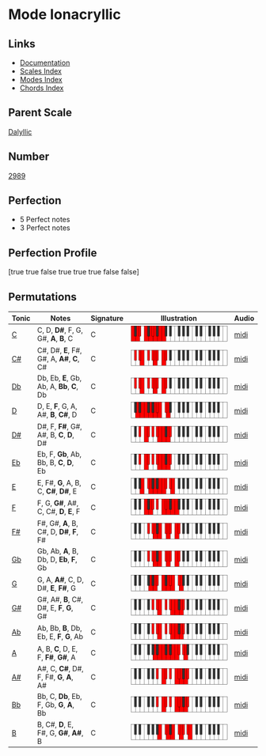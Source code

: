 # Mode Ionacryllic

## Links

- [Documentation](index.md)
- [Scales Index](Scales.md)
- [Modes Index](Modes.md)
- [Chords Index](Chords.md)

## Parent Scale

[Dalyllic](ScaleDalyllic.md)

## Number

[2989](https://ianring.com/musictheory/scales/2989)

## Perfection

- 5 Perfect notes
- 3 Perfect notes

## Perfection Profile

[true true false true true true false false]

## Permutations

| Tonic | Notes | Signature | Illustration | Audio |
|-------|-------|-----------|--------------|-------|
| [C](ModeCNaturalIonacryllic.md) | C, D, **D#**, F, G, G#, **A**, **B**, C | C | ![CNaturalIonacryllic](ModeCNaturalIonacryllic.png) | [midi](https://github.com/edipermadi/music/blob/main/docs/ModeCNaturalIonacryllic.mid?raw=true) |
| [C#](ModeCSharpIonacryllic.md) | C#, D#, **E**, F#, G#, A, **A#**, **C**, C# | C | ![CSharpIonacryllic](ModeCSharpIonacryllic.png) | [midi](https://github.com/edipermadi/music/blob/main/docs/ModeCSharpIonacryllic.mid?raw=true) |
| [Db](ModeDFlatIonacryllic.md) | Db, Eb, **E**, Gb, Ab, A, **Bb**, **C**, Db | C | ![DFlatIonacryllic](ModeDFlatIonacryllic.png) | [midi](https://github.com/edipermadi/music/blob/main/docs/ModeDFlatIonacryllic.mid?raw=true) |
| [D](ModeDNaturalIonacryllic.md) | D, E, **F**, G, A, A#, **B**, **C#**, D | C | ![DNaturalIonacryllic](ModeDNaturalIonacryllic.png) | [midi](https://github.com/edipermadi/music/blob/main/docs/ModeDNaturalIonacryllic.mid?raw=true) |
| [D#](ModeDSharpIonacryllic.md) | D#, F, **F#**, G#, A#, B, **C**, **D**, D# | C | ![DSharpIonacryllic](ModeDSharpIonacryllic.png) | [midi](https://github.com/edipermadi/music/blob/main/docs/ModeDSharpIonacryllic.mid?raw=true) |
| [Eb](ModeEFlatIonacryllic.md) | Eb, F, **Gb**, Ab, Bb, B, **C**, **D**, Eb | C | ![EFlatIonacryllic](ModeEFlatIonacryllic.png) | [midi](https://github.com/edipermadi/music/blob/main/docs/ModeEFlatIonacryllic.mid?raw=true) |
| [E](ModeENaturalIonacryllic.md) | E, F#, **G**, A, B, C, **C#**, **D#**, E | C | ![ENaturalIonacryllic](ModeENaturalIonacryllic.png) | [midi](https://github.com/edipermadi/music/blob/main/docs/ModeENaturalIonacryllic.mid?raw=true) |
| [F](ModeFNaturalIonacryllic.md) | F, G, **G#**, A#, C, C#, **D**, **E**, F | C | ![FNaturalIonacryllic](ModeFNaturalIonacryllic.png) | [midi](https://github.com/edipermadi/music/blob/main/docs/ModeFNaturalIonacryllic.mid?raw=true) |
| [F#](ModeFSharpIonacryllic.md) | F#, G#, **A**, B, C#, D, **D#**, **F**, F# | C | ![FSharpIonacryllic](ModeFSharpIonacryllic.png) | [midi](https://github.com/edipermadi/music/blob/main/docs/ModeFSharpIonacryllic.mid?raw=true) |
| [Gb](ModeGFlatIonacryllic.md) | Gb, Ab, **A**, B, Db, D, **Eb**, **F**, Gb | C | ![GFlatIonacryllic](ModeGFlatIonacryllic.png) | [midi](https://github.com/edipermadi/music/blob/main/docs/ModeGFlatIonacryllic.mid?raw=true) |
| [G](ModeGNaturalIonacryllic.md) | G, A, **A#**, C, D, D#, **E**, **F#**, G | C | ![GNaturalIonacryllic](ModeGNaturalIonacryllic.png) | [midi](https://github.com/edipermadi/music/blob/main/docs/ModeGNaturalIonacryllic.mid?raw=true) |
| [G#](ModeGSharpIonacryllic.md) | G#, A#, **B**, C#, D#, E, **F**, **G**, G# | C | ![GSharpIonacryllic](ModeGSharpIonacryllic.png) | [midi](https://github.com/edipermadi/music/blob/main/docs/ModeGSharpIonacryllic.mid?raw=true) |
| [Ab](ModeAFlatIonacryllic.md) | Ab, Bb, **B**, Db, Eb, E, **F**, **G**, Ab | C | ![AFlatIonacryllic](ModeAFlatIonacryllic.png) | [midi](https://github.com/edipermadi/music/blob/main/docs/ModeAFlatIonacryllic.mid?raw=true) |
| [A](ModeANaturalIonacryllic.md) | A, B, **C**, D, E, F, **F#**, **G#**, A | C | ![ANaturalIonacryllic](ModeANaturalIonacryllic.png) | [midi](https://github.com/edipermadi/music/blob/main/docs/ModeANaturalIonacryllic.mid?raw=true) |
| [A#](ModeASharpIonacryllic.md) | A#, C, **C#**, D#, F, F#, **G**, **A**, A# | C | ![ASharpIonacryllic](ModeASharpIonacryllic.png) | [midi](https://github.com/edipermadi/music/blob/main/docs/ModeASharpIonacryllic.mid?raw=true) |
| [Bb](ModeBFlatIonacryllic.md) | Bb, C, **Db**, Eb, F, Gb, **G**, **A**, Bb | C | ![BFlatIonacryllic](ModeBFlatIonacryllic.png) | [midi](https://github.com/edipermadi/music/blob/main/docs/ModeBFlatIonacryllic.mid?raw=true) |
| [B](ModeBNaturalIonacryllic.md) | B, C#, **D**, E, F#, G, **G#**, **A#**, B | C | ![BNaturalIonacryllic](ModeBNaturalIonacryllic.png) | [midi](https://github.com/edipermadi/music/blob/main/docs/ModeBNaturalIonacryllic.mid?raw=true) |
